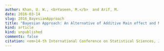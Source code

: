 ```yaml
---
author: Khan, U. W., <b>Yaseen, M.</b>  and Arif, M.
date: 2016-03-14
slug: 2016_BayesianApproach
title: "Bayesian Approach: An Alternative of Additive Main effect and Multiplicative Interaction (AMMI) model for Genotype-by-Environment Interaction (GEI)"
kind: article
kind: unpublished
comments: false
citation: <em>14-th International Conference on Statistical Sciences, Jinnah Sindh Medical University, Karachi, Pakistan</em>
---
```

